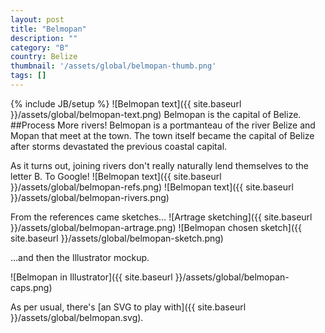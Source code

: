 ```yaml
---
layout: post
title: "Belmopan"
description: ""
category: "B"
country: Belize
thumbnail: '/assets/global/belmopan-thumb.png'
tags: []
---
```

{% include JB/setup %}
![Belmopan text]({{ site.baseurl }}/assets/global/belmopan-text.png)
Belmopan is the capital of Belize.
##Process
More rivers! Belmopan is a portmanteau of the river Belize and Mopan that meet at the town. The town itself became the capital of Belize after storms devastated the previous coastal capital.

As it turns out, joining rivers don't really naturally lend themselves to the letter B. To Google!
![Belmopan text]({{ site.baseurl }}/assets/global/belmopan-refs.png)
![Belmopan text]({{ site.baseurl }}/assets/global/belmopan-rivers.png)

From the references came sketches…
![Artrage sketching]({{ site.baseurl }}/assets/global/belmopan-artrage.png) 
![Belmopan chosen sketch]({{ site.baseurl }}/assets/global/belmopan-sketch.png)

…and then the Illustrator mockup.

![Belmopan in Illustrator]({{ site.baseurl }}/assets/global/belmopan-caps.png)

As per usual, there's [an SVG to play with]({{ site.baseurl }}/assets/global/belmopan.svg).